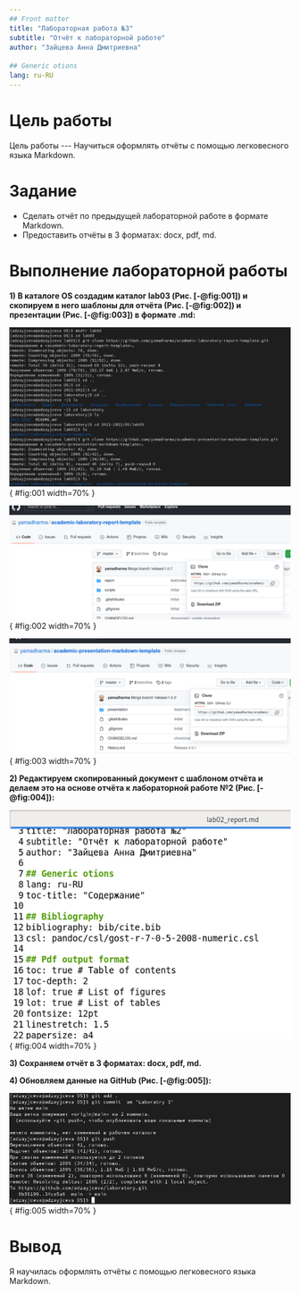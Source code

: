 ```yaml
---
## Front matter
title: "Лабораторная работа №3"
subtitle: "Отчёт к лабораторной работе"
author: "Зайцева Анна Дмитриевна"

## Generic otions
lang: ru-RU
---
```


# Цель работы

Цель работы --- Научиться оформлять отчёты с помощью легковесного языка Markdown.

# Задание

- Сделать отчёт по предыдущей лабораторной работе в формате Markdown.
- Предоставить отчёты в 3 форматах: docx, pdf, md.

# Выполнение лабораторной работы

**1) В каталоге OS создадим каталог lab03 (Рис. [-@fig:001]) и скопируем в него шаблоны для отчёта (Рис. [-@fig:002]) и презентации (Рис. [-@fig:003]) в формате .md:**

![Рис. 1](lab03-изображения/1.png){ #fig:001 width=70% }

![Рис. 2](lab03-изображения/2.png){ #fig:002 width=70% }

![Рис. 3](lab03-изображения/3.png){ #fig:003 width=70% }

**2) Редактируем скопированный документ с шаблоном отчёта и делаем это на основе отчёта к лабораторной работе №2 (Рис. [-@fig:004]):**

![Рис. 4](lab03-изображения/4.png){ #fig:004 width=70% }

**3) Сохраняем отчёт в 3 форматах: docx, pdf, md.**

**4) Обновляем данные на GitHub (Рис. [-@fig:005]):**

![Рис. 5](lab03-изображения/5.png){ #fig:005 width=70% }

# Вывод

Я научилась оформлять отчёты с помощью легковесного языка Markdown.
